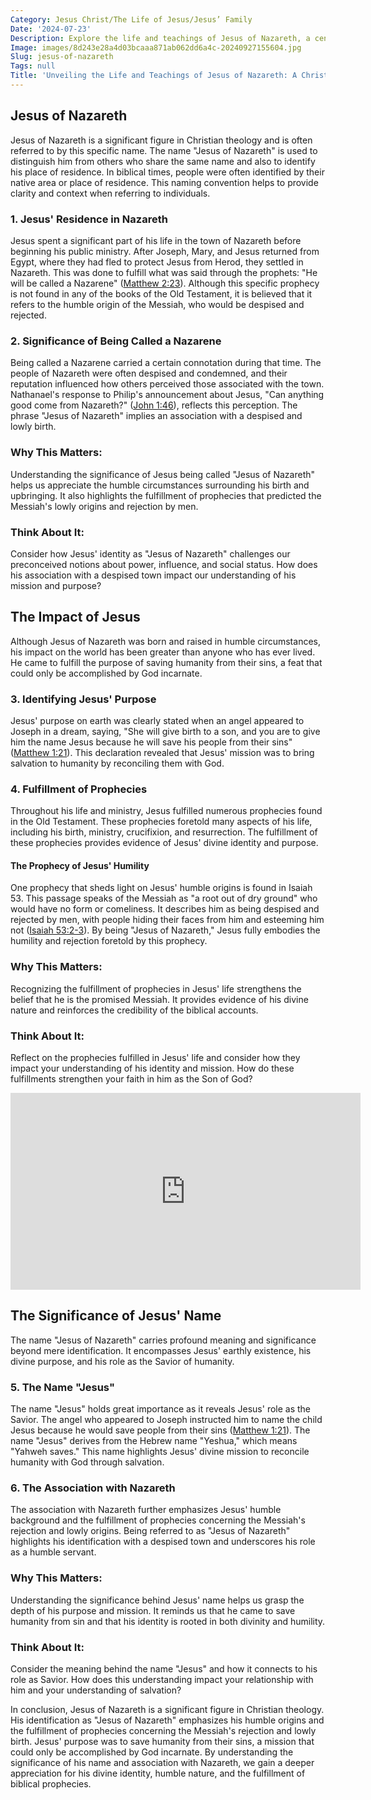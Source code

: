 ```yaml
---
Category: Jesus Christ/The Life of Jesus/Jesus’ Family
Date: '2024-07-23'
Description: Explore the life and teachings of Jesus of Nazareth, a central figure in Christianity. Uncover the historical significance and spiritual impact of his life.
Image: images/8d243e28a4d03bcaaa871ab062dd6a4c-20240927155604.jpg
Slug: jesus-of-nazareth
Tags: null
Title: 'Unveiling the Life and Teachings of Jesus of Nazareth: A Christian Exploration'
---
```


## Jesus of Nazareth

Jesus of Nazareth is a significant figure in Christian theology and is often referred to by this specific name. The name "Jesus of Nazareth" is used to distinguish him from others who share the same name and also to identify his place of residence. In biblical times, people were often identified by their native area or place of residence. This naming convention helps to provide clarity and context when referring to individuals.

### 1. Jesus' Residence in Nazareth

Jesus spent a significant part of his life in the town of Nazareth before beginning his public ministry. After Joseph, Mary, and Jesus returned from Egypt, where they had fled to protect Jesus from Herod, they settled in Nazareth. This was done to fulfill what was said through the prophets: "He will be called a Nazarene" ([Matthew 2:23](https://www.bibleref.com/Matthew/2/Matthew-2-23.html)). Although this specific prophecy is not found in any of the books of the Old Testament, it is believed that it refers to the humble origin of the Messiah, who would be despised and rejected.

### 2. Significance of Being Called a Nazarene

Being called a Nazarene carried a certain connotation during that time. The people of Nazareth were often despised and condemned, and their reputation influenced how others perceived those associated with the town. Nathanael's response to Philip's announcement about Jesus, "Can anything good come from Nazareth?" ([John 1:46](https://www.bibleref.com/John/1/John-1-46.html)), reflects this perception. The phrase "Jesus of Nazareth" implies an association with a despised and lowly birth.

### Why This Matters:

Understanding the significance of Jesus being called "Jesus of Nazareth" helps us appreciate the humble circumstances surrounding his birth and upbringing. It also highlights the fulfillment of prophecies that predicted the Messiah's lowly origins and rejection by men.

### Think About It:

Consider how Jesus' identity as "Jesus of Nazareth" challenges our preconceived notions about power, influence, and social status. How does his association with a despised town impact our understanding of his mission and purpose?

## The Impact of Jesus

Although Jesus of Nazareth was born and raised in humble circumstances, his impact on the world has been greater than anyone who has ever lived. He came to fulfill the purpose of saving humanity from their sins, a feat that could only be accomplished by God incarnate.

### 3. Identifying Jesus' Purpose

Jesus' purpose on earth was clearly stated when an angel appeared to Joseph in a dream, saying, "She will give birth to a son, and you are to give him the name Jesus because he will save his people from their sins" ([Matthew 1:21](https://www.bibleref.com/Matthew/1/Matthew-1-21.html)). This declaration revealed that Jesus' mission was to bring salvation to humanity by reconciling them with God.

### 4. Fulfillment of Prophecies

Throughout his life and ministry, Jesus fulfilled numerous prophecies found in the Old Testament. These prophecies foretold many aspects of his life, including his birth, ministry, crucifixion, and resurrection. The fulfillment of these prophecies provides evidence of Jesus' divine identity and purpose.

#### The Prophecy of Jesus' Humility

One prophecy that sheds light on Jesus' humble origins is found in Isaiah 53. This passage speaks of the Messiah as "a root out of dry ground" who would have no form or comeliness. It describes him as being despised and rejected by men, with people hiding their faces from him and esteeming him not ([Isaiah 53:2-3](https://www.bibleref.com/Isaiah/53/Isaiah-53-2.html)). By being "Jesus of Nazareth," Jesus fully embodies the humility and rejection foretold by this prophecy.

### Why This Matters:

Recognizing the fulfillment of prophecies in Jesus' life strengthens the belief that he is the promised Messiah. It provides evidence of his divine nature and reinforces the credibility of the biblical accounts.

### Think About It:

Reflect on the prophecies fulfilled in Jesus' life and consider how they impact your understanding of his identity and mission. How do these fulfillments strengthen your faith in him as the Son of God?


<iframe width="560" height="315" src="https://www.youtube.com/embed/yumoqNlaPCE" frameborder="0" allow="autoplay; encrypted-media" allowfullscreen></iframe>


## The Significance of Jesus' Name

The name "Jesus of Nazareth" carries profound meaning and significance beyond mere identification. It encompasses Jesus' earthly existence, his divine purpose, and his role as the Savior of humanity.

### 5. The Name "Jesus"

The name "Jesus" holds great importance as it reveals Jesus' role as the Savior. The angel who appeared to Joseph instructed him to name the child Jesus because he would save people from their sins ([Matthew 1:21](https://www.bibleref.com/Matthew/1/Matthew-1-21.html)). The name "Jesus" derives from the Hebrew name "Yeshua," which means "Yahweh saves." This name highlights Jesus' divine mission to reconcile humanity with God through salvation.

### 6. The Association with Nazareth

The association with Nazareth further emphasizes Jesus' humble background and the fulfillment of prophecies concerning the Messiah's rejection and lowly origins. Being referred to as "Jesus of Nazareth" highlights his identification with a despised town and underscores his role as a humble servant.

### Why This Matters:

Understanding the significance behind Jesus' name helps us grasp the depth of his purpose and mission. It reminds us that he came to save humanity from sin and that his identity is rooted in both divinity and humility.

### Think About It:

Consider the meaning behind the name "Jesus" and how it connects to his role as Savior. How does this understanding impact your relationship with him and your understanding of salvation?

In conclusion, Jesus of Nazareth is a significant figure in Christian theology. His identification as "Jesus of Nazareth" emphasizes his humble origins and the fulfillment of prophecies concerning the Messiah's rejection and lowly birth. Jesus' purpose was to save humanity from their sins, a mission that could only be accomplished by God incarnate. By understanding the significance of his name and association with Nazareth, we gain a deeper appreciation for his divine identity, humble nature, and the fulfillment of biblical prophecies.